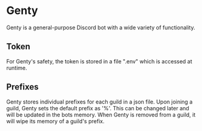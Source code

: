 # Genty

Genty is a general-purpose Discord bot with a wide variety of functionality.

## Token
For Genty's safety, the token is stored in a file ".env" which is accessed at runtime.

## Prefixes

Genty stores individual prefixes for each guild in a json file. Upon joining a guild, Genty sets the default prefix as '%'. This can be changed later and will be updated in the bots memory. When Genty is removed from a guild, it will wipe its memory of a guild's prefix.


